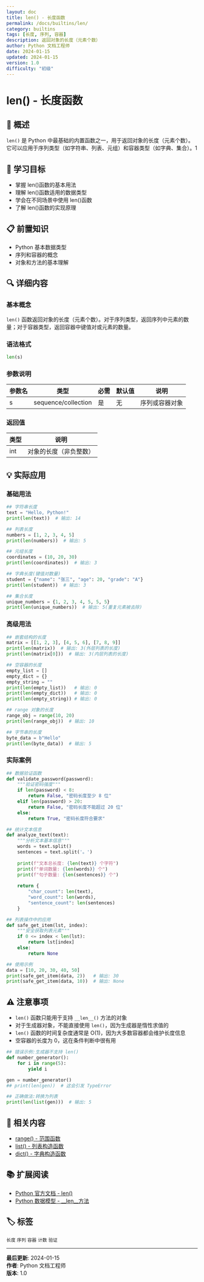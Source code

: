 ```yaml
---
layout: doc
title: len() - 长度函数
permalink: /docs/builtins/len/
category: builtins
tags: [长度, 序列, 容器]
description: 返回对象的长度（元素个数）
author: Python 文档工程师
date: 2024-01-15
updated: 2024-01-15
version: 1.0
difficulty: "初级"
---
```


# len() - 长度函数

## 📝 概述

`len()` 是 Python 中最基础的内置函数之一，用于返回对象的长度（元素个数）。它可以应用于序列类型（如字符串、列表、元组）和容器类型（如字典、集合）。<mcreference link="https://docs.python.org/3/library/functions.html" index="1">1</mcreference>

## 🎯 学习目标

- 掌握 len()函数的基本用法
- 理解 len()函数适用的数据类型
- 学会在不同场景中使用 len()函数
- 了解 len()函数的实现原理

## 📋 前置知识

- Python 基本数据类型
- 序列和容器的概念
- 对象和方法的基本理解

## 🔍 详细内容

### 基本概念

`len()` 函数返回对象的长度（元素个数）。对于序列类型，返回序列中元素的数量；对于容器类型，返回容器中键值对或元素的数量。

### 语法格式

```python
len(s)
```

### 参数说明

| 参数名 | 类型 | 必需 | 默认值 | 说明 |
|--------|------|------|--------|---------|
| s | sequence/collection | 是 | 无 | 序列或容器对象 |

### 返回值

| 类型 | 说明 |
|------|------|
| int | 对象的长度（非负整数） |

## 💡 实际应用

### 基础用法

```python
## 字符串长度
text = "Hello, Python!"
print(len(text))  # 输出: 14

## 列表长度
numbers = [1, 2, 3, 4, 5]
print(len(numbers))  # 输出: 5

## 元组长度
coordinates = (10, 20, 30)
print(len(coordinates))  # 输出: 3

## 字典长度(键值对数量)
student = {"name": "张三", "age": 20, "grade": "A"}
print(len(student))  # 输出: 3

## 集合长度
unique_numbers = {1, 2, 3, 4, 5, 5, 5}
print(len(unique_numbers))  # 输出: 5(重复元素被去除)
```

### 高级用法

```python
## 嵌套结构的长度
matrix = [[1, 2, 3], [4, 5, 6], [7, 8, 9]]
print(len(matrix))  # 输出: 3(外层列表的长度)
print(len(matrix[0]))  # 输出: 3(内层列表的长度)

## 空容器的长度
empty_list = []
empty_dict = {}
empty_string = ""
print(len(empty_list))   # 输出: 0
print(len(empty_dict))   # 输出: 0
print(len(empty_string)) # 输出: 0

## range 对象的长度
range_obj = range(10, 20)
print(len(range_obj))  # 输出: 10

## 字节串的长度
byte_data = b"Hello"
print(len(byte_data))  # 输出: 5
```

### 实际案例

```python
## 数据验证函数
def validate_password(password):
    """验证密码强度"""
    if len(password) < 8:
        return False, "密码长度至少 8 位"
    elif len(password) > 20:
        return False, "密码长度不能超过 20 位"
    else:
        return True, "密码长度符合要求"

## 统计文本信息
def analyze_text(text):
    """分析文本基本信息"""
    words = text.split()
    sentences = text.split('。')
    
    print(f"文本总长度: {len(text)} 个字符")
    print(f"单词数量: {len(words)} 个")
    print(f"句子数量: {len(sentences)} 个")
    
    return {
        "char_count": len(text),
        "word_count": len(words),
        "sentence_count": len(sentences)
    }

## 列表操作中的应用
def safe_get_item(lst, index):
    """安全获取列表元素"""
    if 0 <= index < len(lst):
        return lst[index]
    else:
        return None

## 使用示例
data = [10, 20, 30, 40, 50]
print(safe_get_item(data, 2))   # 输出: 30
print(safe_get_item(data, 10))  # 输出: None
```

## ⚠️ 注意事项

- `len()` 函数只能用于支持 `__len__()` 方法的对象
- 对于生成器对象，不能直接使用 `len()`，因为生成器是惰性求值的
- `len()` 函数的时间复杂度通常是 O(1)，因为大多数容器都会维护长度信息
- 空容器的长度为 0，这在条件判断中很有用

```python
## 错误示例:生成器不支持 len()
def number_generator():
    for i in range(5):
        yield i

gen = number_generator()
## print(len(gen))  # 这会引发 TypeError

## 正确做法:转换为列表
print(len(list(gen)))  # 输出: 5
```

## 🔗 相关内容

- [range() - 范围函数](../range/)
- [list() - 列表构造函数](../list/)
- [dict() - 字典构造函数](../dict/)

## 📚 扩展阅读

- [Python 官方文档 - len()](https://docs.python.org/3/library/functions.html#len)
- [Python 数据模型 - __len__方法](https://docs.python.org/3/reference/datamodel.html#object.__len__)

## 🏷️ 标签

`长度` `序列` `容器` `计数` `验证`

---

**最后更新**: 2024-01-15  
**作者**: Python 文档工程师  
**版本**: 1.0